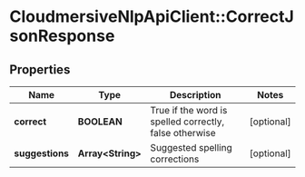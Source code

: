 # CloudmersiveNlpApiClient::CorrectJsonResponse

## Properties
Name | Type | Description | Notes
------------ | ------------- | ------------- | -------------
**correct** | **BOOLEAN** | True if the word is spelled correctly, false otherwise | [optional] 
**suggestions** | **Array&lt;String&gt;** | Suggested spelling corrections | [optional] 


